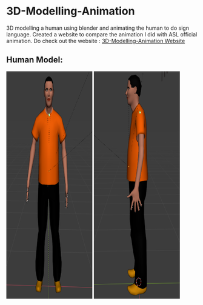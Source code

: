 # 3D-Modelling-Animation
3D modelling a human using blender and animating the human to do sign language.
Created a website to compare the animation I did with ASL official animation.
Do check out the website : <a href="https://ashwanth-07.github.io/3D-Modelling-Animation/" target = "blank">3D-Modelling-Animation Website</a>

## Human Model:

<p><img src = "https://github.com/ashwanth-07/3D-Modelling-Animation/blob/main/BlenderFiles/Human%20model.png" width="45%" height="600rem"/>
<img src = "https://github.com/ashwanth-07/3D-Modelling-Animation/blob/main/BlenderFiles/human_side.png" width="45%" height="600rem"/></p>
